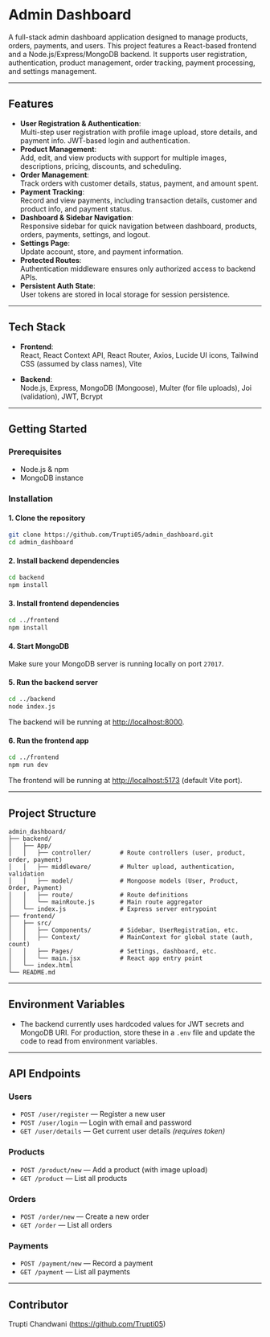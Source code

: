 # Admin Dashboard

A full-stack admin dashboard application designed to manage products, orders, payments, and users. This project features a React-based frontend and a Node.js/Express/MongoDB backend. It supports user registration, authentication, product management, order tracking, payment processing, and settings management.

---

## Features

- **User Registration & Authentication**:  
  Multi-step user registration with profile image upload, store details, and payment info. JWT-based login and authentication.
- **Product Management**:  
  Add, edit, and view products with support for multiple images, descriptions, pricing, discounts, and scheduling.
- **Order Management**:  
  Track orders with customer details, status, payment, and amount spent.
- **Payment Tracking**:  
  Record and view payments, including transaction details, customer and product info, and payment status.
- **Dashboard & Sidebar Navigation**:  
  Responsive sidebar for quick navigation between dashboard, products, orders, payments, settings, and logout.
- **Settings Page**:  
  Update account, store, and payment information.
- **Protected Routes**:  
  Authentication middleware ensures only authorized access to backend APIs.
- **Persistent Auth State**:  
  User tokens are stored in local storage for session persistence.

---

## Tech Stack

- **Frontend**:  
  React, React Context API, React Router, Axios, Lucide UI icons, Tailwind CSS (assumed by class names), Vite

- **Backend**:  
  Node.js, Express, MongoDB (Mongoose), Multer (for file uploads), Joi (validation), JWT, Bcrypt

---

## Getting Started

### Prerequisites

- Node.js & npm
- MongoDB instance

### Installation

#### 1. Clone the repository

```bash
git clone https://github.com/Trupti05/admin_dashboard.git
cd admin_dashboard
```

#### 2. Install backend dependencies

```bash
cd backend
npm install
```

#### 3. Install frontend dependencies

```bash
cd ../frontend
npm install
```

#### 4. Start MongoDB

Make sure your MongoDB server is running locally on port `27017`.

#### 5. Run the backend server

```bash
cd ../backend
node index.js
```

The backend will be running at [http://localhost:8000](http://localhost:8000).

#### 6. Run the frontend app

```bash
cd ../frontend
npm run dev
```

The frontend will be running at [http://localhost:5173](http://localhost:5173) (default Vite port).

---

## Project Structure

```
admin_dashboard/
├── backend/
│   ├── App/
│   │   ├── controller/        # Route controllers (user, product, order, payment)
│   │   ├── middleware/        # Multer upload, authentication, validation
│   │   ├── model/             # Mongoose models (User, Product, Order, Payment)
│   │   ├── route/             # Route definitions
│   │   └── mainRoute.js       # Main route aggregator
│   └── index.js               # Express server entrypoint
├── frontend/
│   ├── src/
│   │   ├── Components/        # Sidebar, UserRegistration, etc.
│   │   ├── Context/           # MainContext for global state (auth, count)
│   │   ├── Pages/             # Settings, dashboard, etc.
│   │   └── main.jsx           # React app entry point
│   └── index.html
└── README.md
```

---

## Environment Variables

- The backend currently uses hardcoded values for JWT secrets and MongoDB URI. For production, store these in a `.env` file and update the code to read from environment variables.

---

## API Endpoints

### Users

- `POST /user/register` — Register a new user
- `POST /user/login` — Login with email and password
- `GET /user/details` — Get current user details *(requires token)*

### Products

- `POST /product/new` — Add a product (with image upload)
- `GET /product` — List all products

### Orders

- `POST /order/new` — Create a new order
- `GET /order` — List all orders

### Payments

- `POST /payment/new` — Record a payment
- `GET /payment` — List all payments

---

## Contributor
Trupti Chandwani
(https://github.com/Trupti05)
